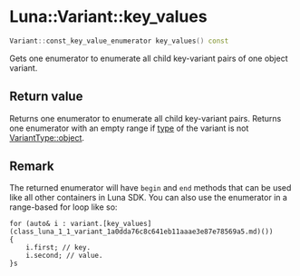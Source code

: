 # Luna::Variant::key_values

```c++
Variant::const_key_value_enumerator key_values() const
```

Gets one enumerator to enumerate all child key-variant pairs of one object variant. 



## Return value
Returns one enumerator to enumerate all child key-variant pairs. Returns one enumerator with an empty range if [type](class_luna_1_1_variant_1a9d24401239f10fa7d53b0e0a53eb90b8.md) of the variant is not [VariantType::object](group___runtime_1ggac1ce0b9d7902d01bfd860c08aed25233aa8cfde6331bd59eb2ac96f8911c4b666.md). 

## Remark
The returned enumerator will have `begin` and `end` methods that can be used like all other containers in Luna SDK. You can also use the enumerator in a range-based for loop like so: 
```
for (auto& i : variant.[key_values](class_luna_1_1_variant_1a0dda76c8c641eb11aaae3e87e78569a5.md)())
{
    i.first; // key.
    i.second; // value.
}s
```


